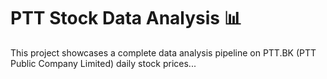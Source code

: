 # PTT Stock Data Analysis 📊

This project showcases a complete data analysis pipeline on PTT.BK (PTT Public Company Limited) daily stock prices...